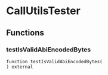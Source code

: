 # CallUtilsTester

## Functions

### testIsValidAbiEncodedBytes

```solidity
function testIsValidAbiEncodedBytes(
) external
```

